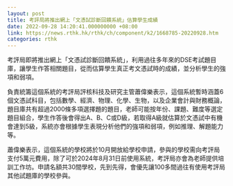 ```yaml
---
layout: post
title: 考評局將推出網上「文憑試診斷回饋系統」估算學生成績
date: 2022-09-28 14:20:41.000000000 +08:00
link: https://news.rthk.hk/rthk/ch/component/k2/1668785-20220928.htm
categories: rthk
---
```


考評局即將推出網上「文憑試診斷回饋系統」，利用過往多年來的DSE考試題目庫，讓學生作答相關題目，從而估算學生真正考文憑試時的成績，並分析學生的強項和弱項。

負責統籌這個系統的考評局評核科技及研究主管蕭偉樂表示，這個系統暫時涵蓋6個文憑試科目，包括數學、經濟、物理、化學、生物，以及企業會計與財務概論，題目庫共有超過2000條多項選擇題的題目，老師可能按年份、課題、難度等選定題目組合，學生作答後會得出A、B、C或D級，若取得A級就估算於文憑試中有機會達到5級，系統亦會根據學生表現分析他們的強項和弱項，例如推理、解題能力等。

蕭偉樂表示，這個系統的學校將於10月開放給學校申請，參與的學校需向考評局支付5萬元費用，除了可於2024年8月31日前使用系統，考評局亦會為老師提供培訓工作坊。申請名額共30間學校，先到先得，會優先讓100多間過往有使用考評局其他試題庫的學校參與。
